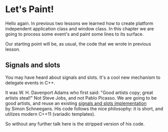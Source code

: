 # Let's Paint!

Hello again. In previous two lessons we learned how to create
platform independent application class and window class. In this
chapter we are going to process some event's and paint some
lines to its surface.

Our starting point will be, as usual, the code that we wrote 
in previous lesson. 

## Signals and slots

You may have heard about signals and slots. It's a cool new
mechanism to delegate events in C++. 

It was W. H. Davenport Adams who first said: "Good artists copy; 
great artists steal!" Not Steve Jobs, and not Pablo Picasso. 
We are going to be good artists, and reuse an existing [signals
and slots implementation](https://schneegans.github.io/tutorials/2015/09/20/signal-slot)  
by Simon Schneegans. His code follows the nice philosophy: it is short, 
and utilizes modern C++11 (variadic templates).

So without any further talk here is the stripped version of his code.

~~~cpp
~~~